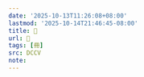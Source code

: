 ```yaml
---
date: '2025-10-13T11:26:08+08:00'
lastmod: '2025-10-14T21:46:45-08:00'
title: 󰍲
url: 󰍲
tags: [冊]
src: DCCV
note:
---
```

